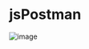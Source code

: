 # jsPostman

![image](https://user-images.githubusercontent.com/88553862/234385431-27f52f9c-caa7-4f44-8e63-49258749b539.png)
